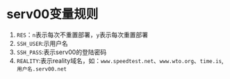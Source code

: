 # serv00变量规则
1. `RES`：`n`表示每次不重置部署，`y`表示每次重置部署
2. `SSH_USER`:示用户名
3. `SSH_PASS`:表示serv00的登陆密码
4. `REALITY`:表示reality域名，如：`www.speedtest.net`、`www.wto.org`、`time.is`,`用户名.serv00.net`
